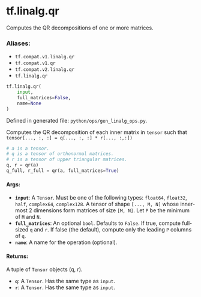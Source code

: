 <div itemscope itemtype="http://developers.google.com/ReferenceObject">
<meta itemprop="name" content="tf.linalg.qr" />
<meta itemprop="path" content="Stable" />
</div>

# tf.linalg.qr

Computes the QR decompositions of one or more matrices.

### Aliases:

* `tf.compat.v1.linalg.qr`
* `tf.compat.v1.qr`
* `tf.compat.v2.linalg.qr`
* `tf.linalg.qr`

``` python
tf.linalg.qr(
    input,
    full_matrices=False,
    name=None
)
```



Defined in generated file: `python/ops/gen_linalg_ops.py`.

<!-- Placeholder for "Used in" -->

Computes the QR decomposition of each inner matrix in `tensor` such that
`tensor[..., :, :] = q[..., :, :] * r[..., :,:])`

```python
# a is a tensor.
# q is a tensor of orthonormal matrices.
# r is a tensor of upper triangular matrices.
q, r = qr(a)
q_full, r_full = qr(a, full_matrices=True)
```

#### Args:


* <b>`input`</b>: A `Tensor`. Must be one of the following types: `float64`, `float32`, `half`, `complex64`, `complex128`.
  A tensor of shape `[..., M, N]` whose inner-most 2 dimensions
  form matrices of size `[M, N]`. Let `P` be the minimum of `M` and `N`.
* <b>`full_matrices`</b>: An optional `bool`. Defaults to `False`.
  If true, compute full-sized `q` and `r`. If false
  (the default), compute only the leading `P` columns of `q`.
* <b>`name`</b>: A name for the operation (optional).


#### Returns:

A tuple of `Tensor` objects (q, r).


* <b>`q`</b>: A `Tensor`. Has the same type as `input`.
* <b>`r`</b>: A `Tensor`. Has the same type as `input`.